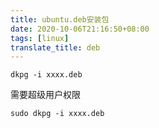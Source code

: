 ```yaml
---
title: ubuntu.deb安装包
date: 2020-10-06T21:16:50+08:00
tags: [linux]
translate_title: deb
---
```


```linux
dkpg -i xxxx.deb
```

需要超级用户权限

```
sudo dkpg -i xxxx.deb
```



